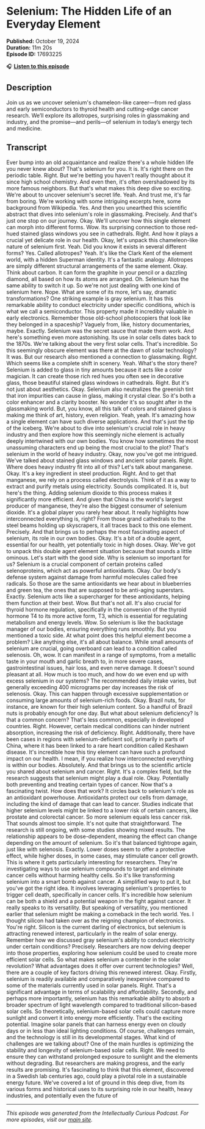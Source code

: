# Selenium: The Hidden Life of an Everyday Element

**Published:** October 19, 2024  
**Duration:** 11m 20s  
**Episode ID:** 17693225

🎧 **[Listen to this episode](https://intellectuallycurious.buzzsprout.com/2529712/episodes/17693225-selenium-the-hidden-life-of-an-everyday-element)**

## Description

Join us as we uncover selenium's chameleon-like career—from red glass and early semiconductors to thyroid health and cutting-edge cancer research. We’ll explore its allotropes, surprising roles in glassmaking and industry, and the promise—and perils—of selenium in today’s energy tech and medicine.

## Transcript

Ever bump into an old acquaintance and realize there's a whole hidden life you never knew about? That's selenium for you. It is. It's right there on the periodic table. Right. But we're betting you haven't really thought about it since high school chemistry. And even then, it's often overshadowed by its more famous neighbors. But that's what makes this deep dive so exciting. We're about to uncover selenium's secret life. Yeah. And trust me, it's far from boring. We're working with some intriguing excerpts here, some background from Wikipedia. Yes. And then you unearthed this scientific abstract that dives into selenium's role in glassmaking. Precisely. And that's just one stop on our journey. Okay. We'll uncover how this single element can morph into different forms. Wow. Its surprising connection to those red-hued stained glass windows you see in cathedrals. Right. And how it plays a crucial yet delicate role in our health. Okay, let's unpack this chameleon-like nature of selenium first. Yeah. Did you know it exists in several different forms? Yes. Called allotropes? Yeah. It's like the Clark Kent of the element world, with a hidden Superman identity. It's a fantastic analogy. Allotropes are simply different structural arrangements of the same element. Okay. Think about carbon. It can form the graphite in your pencil or a dazzling diamond, all based on how its atoms are arranged. Oh. Selenium has the same ability to switch it up. So we're not just dealing with one kind of selenium here. Nope. What are some of its more, let's say, dramatic transformations? One striking example is gray selenium. It has this remarkable ability to conduct electricity under specific conditions, which is what we call a semiconductor. This property made it incredibly valuable in early electronics. Remember those old-school photocopiers that look like they belonged in a spaceship? Vaguely from, like, history documentaries, maybe. Exactly. Selenium was the secret sauce that made them work. And here's something even more astonishing. Its use in solar cells dates back to the 1870s. We're talking about the very first solar cells. That's incredible. So this seemingly obscure element was there at the dawn of solar technology? It was. But our research also mentioned a connection to glassmaking. Right. Which seems like a complete shift in scenery. Yeah. What's the story there? Selenium is added to glass in tiny amounts because it acts like a color magician. It can create those rich red hues you often see in decorative glass, those beautiful stained glass windows in cathedrals. Right. But it's not just about aesthetics. Okay. Selenium also neutralizes the greenish tint that iron impurities can cause in glass, making it crystal clear. So it's both a color enhancer and a clarity booster. No wonder it's so sought after in the glassmaking world. But, you know, all this talk of colors and stained glass is making me think of art, history, even religion. Yeah, yeah. It's amazing how a single element can have such diverse applications. And that's just the tip of the iceberg. We're about to dive into selenium's crucial role in heavy industry and then explore how this seemingly niche element is actually deeply intertwined with our own bodies. You know how sometimes the most unassuming characters end up being the most crucial to the plot? That's selenium in the world of heavy industry. Okay, now you've got me intrigued. We've talked about stained glass windows and ancient solar panels. Right. Where does heavy industry fit into all of this? Let's talk about manganese. Okay. It's a key ingredient in steel production. Right. And to get that manganese, we rely on a process called electrolysis. Think of it as a way to extract and purify metals using electricity. Sounds complicated. It is, but here's the thing. Adding selenium dioxide to this process makes it significantly more efficient. And given that China is the world's largest producer of manganese, they're also the biggest consumer of selenium dioxide. It's a global player you rarely hear about. It really highlights how interconnected everything is, right? From those grand cathedrals to the steel beams holding up skyscrapers, it all traces back to this one element. Precisely. And that brings us to perhaps the most fascinating aspect of selenium, its role in our own bodies. Okay. It's a bit of a double agent, essential for our health, yet potentially toxic in high doses. Okay. We've got to unpack this double agent element situation because that sounds a little ominous. Let's start with the good side. Why is selenium so important for us? Selenium is a crucial component of certain proteins called selenoproteins, which act as powerful antioxidants. Okay. Our body's defense system against damage from harmful molecules called free radicals. So those are the same antioxidants we hear about in blueberries and green tea, the ones that are supposed to be anti-aging superstars. Exactly. Selenium acts like a supercharger for these antioxidants, helping them function at their best. Wow. But that's not all. It's also crucial for thyroid hormone regulation, specifically in the conversion of the thyroid hormone T4 to its more active form, T3, which is essential for regulating metabolism and energy levels. Wow. So selenium is like the backstage manager of our bodies, ensuring everything runs smoothly. But you mentioned a toxic side. At what point does this helpful element become a problem? Like anything else, it's all about balance. While small amounts of selenium are crucial, going overboard can lead to a condition called selenosis. Oh, wow. It can manifest in a range of symptoms, from a metallic taste in your mouth and garlic breath to, in more severe cases, gastrointestinal issues, hair loss, and even nerve damage. It doesn't sound pleasant at all. How much is too much, and how do we even end up with excess selenium in our systems? The recommended daily intake varies, but generally exceeding 400 micrograms per day increases the risk of selenosis. Okay. This can happen through excessive supplementation or consuming large amounts of selenium-rich foods. Okay. Brazil nuts, for instance, are known for their high selenium content. So a handful of Brazil nuts is probably enough for one day. But what about selenium deficiency? Is that a common concern? That's less common, especially in developed countries. Right. However, certain medical conditions can hinder nutrient absorption, increasing the risk of deficiency. Right. Additionally, there have been cases in regions with selenium-deficient soil, primarily in parts of China, where it has been linked to a rare heart condition called Keshawn disease. It's incredible how this tiny element can have such a profound impact on our health. I mean, if you realize how interconnected everything is within our bodies. Absolutely. And that brings us to the scientific article you shared about selenium and cancer. Right. It's a complex field, but the research suggests that selenium might play a dual role. Okay. Potentially both preventing and treating certain types of cancer. Now that's a fascinating twist. How does that work? It circles back to selenium's role as an antioxidant powerhouse. Antioxidants protect our cells from damage, including the kind of damage that can lead to cancer. Studies indicate that higher selenium levels might be linked to a lower risk of certain cancers, like prostate and colorectal cancer. So more selenium equals less cancer risk. That sounds almost too simple. It's not quite that straightforward. The research is still ongoing, with some studies showing mixed results. The relationship appears to be dose-dependent, meaning the effect can change depending on the amount of selenium. So it's that balanced tightrope again, just like with selenosis. Exactly. Lower doses seem to offer a protective effect, while higher doses, in some cases, may stimulate cancer cell growth. This is where it gets particularly interesting for researchers. They're investigating ways to use selenium compounds to target and eliminate cancer cells without harming healthy cells. So it's like transforming selenium into a smart bomb against cancer. A simplified way to put it, but you've got the right idea. It involves leveraging selenium's properties to trigger cell death, specifically in cancer cells. It's incredible how selenium can be both a shield and a potential weapon in the fight against cancer. It really speaks to its versatility. But speaking of versatility, you mentioned earlier that selenium might be making a comeback in the tech world. Yes. I thought silicon had taken over as the reigning champion of electronics. You're right. Silicon is the current darling of electronics, but selenium is attracting renewed interest, particularly in the realm of solar energy. Remember how we discussed gray selenium's ability to conduct electricity under certain conditions? Precisely. Researchers are now delving deeper into those properties, exploring how selenium could be used to create more efficient solar cells. So what makes selenium a contender in the solar revolution? What advantages does it offer over current technologies? Well, there are a couple of key factors driving this renewed interest. Okay. Firstly, selenium is readily available and comparatively inexpensive compared to some of the materials currently used in solar panels. Right. That's a significant advantage in terms of scalability and affordability. Secondly, and perhaps more importantly, selenium has this remarkable ability to absorb a broader spectrum of light wavelength compared to traditional silicon-based solar cells. So theoretically, selenium-based solar cells could capture more sunlight and convert it into energy more efficiently. That's the exciting potential. Imagine solar panels that can harness energy even on cloudy days or in less than ideal lighting conditions. Of course, challenges remain, and the technology is still in its developmental stages. What kind of challenges are we talking about? One of the main hurdles is optimizing the stability and longevity of selenium-based solar cells. Right. We need to ensure they can withstand prolonged exposure to sunlight and the elements without degrading. But researchers are making progress, and the early results are promising. It's fascinating to think that this element, discovered in a Swedish lab centuries ago, could play a pivotal role in a sustainable energy future. We've covered a lot of ground in this deep dive, from its various forms and historical uses to its surprising role in our health, heavy industries, and potentially even the future of

---
*This episode was generated from the Intellectually Curious Podcast. For more episodes, visit our [main site](https://intellectuallycurious.buzzsprout.com).*
